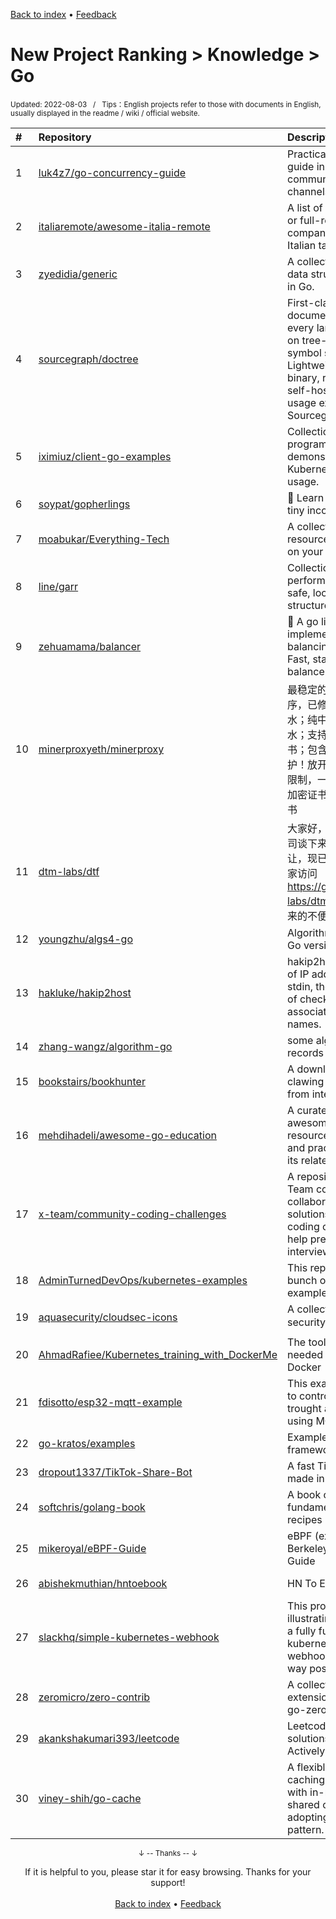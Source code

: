 <a href="https://github.com/GrowingGit/GitHub-English-Top-Charts#github-english-top-charts">Back to index</a> • <a href="/content/docs/feedback.md">Feedback</a>

# New Project Ranking > Knowledge > Go
<sub>Updated: 2022-08-03&nbsp;&nbsp;&nbsp;/&nbsp;&nbsp;&nbsp;Tips：English projects refer to those with documents in English, usually displayed in the readme / wiki / official website.</sub>

|#|Repository|Description|Stars|Updated|Created|
|:-|:-|:-|:-|:-|:-|
|1|[luk4z7/go-concurrency-guide](https://github.com/luk4z7/go-concurrency-guide)|Practical concurrency guide in Go, communication by channels, patterns|1785|2022-07-27|2021-11-21|
|2|[italiaremote/awesome-italia-remote](https://github.com/italiaremote/awesome-italia-remote)|A list of remote-friendly or full-remote companies that targets Italian talents.|1090|2022-05-14|2022-01-24|
|3|[zyedidia/generic](https://github.com/zyedidia/generic)|A collection of generic data structures written in Go.|855|2022-07-11|2021-12-15|
|4|[sourcegraph/doctree](https://github.com/sourcegraph/doctree)|First-class library documentation for every language (based on tree-sitter), with symbol search & more. Lightweight single binary, run locally or self-host. Surfaces usage examples via Sourcegraph.|811|2022-08-02|2022-04-20|
|5|[iximiuz/client-go-examples](https://github.com/iximiuz/client-go-examples)|Collection of mini-programs demonstrating Kubernetes client-go usage.|521|2022-05-25|2021-12-25|
|6|[soypat/gopherlings](https://github.com/soypat/gopherlings)|📘️ Learn Go by fixing tiny incorrect programs|502|2022-08-01|2022-06-20|
|7|[moabukar/Everything-Tech](https://github.com/moabukar/Everything-Tech)|A collection of online resources to help you on your Tech journey.|387|2022-03-05|2021-10-26|
|8|[line/garr](https://github.com/line/garr)|Collection of high performance, thread-safe, lock-free go data structures|339|2022-07-29|2022-03-23|
|9|[zehuamama/balancer](https://github.com/zehuamama/balancer)|🎉 A go library that implements load balancing algorithms. Fast, stable layer 7 load balancer. |327|2022-05-22|2022-04-24|
|10|[minerproxyeth/minerproxy](https://github.com/minerproxyeth/minerproxy)|最稳定的ETH代理中转程序，已修改降低作者抽水；纯中转模式无任何抽水；支持SSL、自有证书；包含自启动和进程守护！放开防火墙和连接数限制，一键搞定。 已内置加密证书，支持自定义证书|313|2022-05-14|2022-01-16|
|11|[dtm-labs/dtf](https://github.com/dtm-labs/dtf)|大家好，dtm最终跟原公司谈下来了知识产权转让，现已恢复维护，请大家访问 https://github.com/dtm-labs/dtm 。中间给大家带来的不便，敬请谅解！|249|2022-03-29|2022-03-04|
|12|[youngzhu/algs4-go](https://github.com/youngzhu/algs4-go)|Algorithms, 4th Edition, Go version|168|2022-05-24|2021-09-07|
|13|[hakluke/hakip2host](https://github.com/hakluke/hakip2host)|hakip2host takes a list of IP addresses via stdin, then does a series of checks to return associated domain names.|156|2022-04-27|2022-04-20|
|14|[zhang-wangz/algorithm-go](https://github.com/zhang-wangz/algorithm-go)|some algorithms records using go|133|2022-08-02|2022-04-28|
|15|[bookstairs/bookhunter](https://github.com/bookstairs/bookhunter)|A download tools for clawing the ebooks from internets.|130|2022-04-28|2022-04-08|
|16|[mehdihadeli/awesome-go-education](https://github.com/mehdihadeli/awesome-go-education)|A curated list of awesome articles and resources for learning and practicing Go and its related technologies.|125|2022-07-24|2021-12-04|
|17|[x-team/community-coding-challenges](https://github.com/x-team/community-coding-challenges)|A repository for the X-Team community to collaborate and learn solutions to most coding challenges to help prepare for their interviews.|118|2022-07-04|2021-08-06|
|18|[AdminTurnedDevOps/kubernetes-examples](https://github.com/AdminTurnedDevOps/kubernetes-examples)|This repo contains a bunch of Kubernetes examples|115|2022-07-28|2022-03-10|
|19|[aquasecurity/cloudsec-icons](https://github.com/aquasecurity/cloudsec-icons)|A collection of cloud security icons :cloud::lock:|114|2022-07-19|2022-01-26|
|20|[AhmadRafiee/Kubernetes_training_with_DockerMe](https://github.com/AhmadRafiee/Kubernetes_training_with_DockerMe)|The tools and sample needed to learn the Docker|105|2022-03-14|2021-09-03|
|21|[fdisotto/esp32-mqtt-example](https://github.com/fdisotto/esp32-mqtt-example)|This example show how to control an ESP32 trought a web panel using MQTT protocol |94|2022-05-24|2022-05-19|
|22|[go-kratos/examples](https://github.com/go-kratos/examples)|Examples of Kratos framework|93|2022-07-20|2022-03-09|
|23|[dropout1337/TikTok-Share-Bot](https://github.com/dropout1337/TikTok-Share-Bot)|A fast TikTok share bot made in golang.|91|2022-04-26|2022-04-22|
|24|[softchris/golang-book](https://github.com/softchris/golang-book)|A book on Go, contains fundamentals but also recipes|85|2022-07-25|2022-02-24|
|25|[mikeroyal/eBPF-Guide](https://github.com/mikeroyal/eBPF-Guide)|eBPF (extended Berkeley Packet Filter) Guide|85|2022-07-24|2021-12-12|
|26|[abishekmuthian/hntoebook](https://github.com/abishekmuthian/hntoebook)|HN To E-book|76|2022-08-01|2022-02-16|
|27|[slackhq/simple-kubernetes-webhook](https://github.com/slackhq/simple-kubernetes-webhook)|This project is aimed at illustrating how to build a fully functioning kubernetes admission webhook in the simplest way possible.|70|2022-05-04|2021-10-14|
|28|[zeromicro/zero-contrib](https://github.com/zeromicro/zero-contrib)|A collection of extensions and tools for go-zero.|68|2022-07-08|2021-08-14|
|29|[akankshakumari393/leetcode](https://github.com/akankshakumari393/leetcode)|Leetcode solutions(Golang) Actively updating|67|2022-07-29|2022-03-18|
|30|[viney-shih/go-cache](https://github.com/viney-shih/go-cache)|A flexible multi-layer Go caching library to deal with in-memory and shared cache by adopting Cache-Aside pattern.|66|2022-07-11|2022-05-24|

<div align="center">
    <p><sub>↓ -- Thanks -- ↓</sub></p>
    If it is helpful to you, please star it for easy browsing. Thanks for your support!
</div>

<br/>

<div align="center"><a href="https://github.com/GrowingGit/GitHub-English-Top-Charts#github-english-top-charts">Back to index</a> • <a href="/content/docs/feedback.md">Feedback</a></div>
